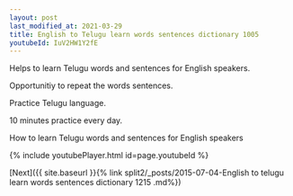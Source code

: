 ```yaml
---
layout: post
last_modified_at: 2021-03-29
title: English to Telugu learn words sentences dictionary 1005 
youtubeId: IuV2HW1Y2fE
---
```

 
 
Helps to learn Telugu words and sentences for English speakers.

Opportunitiy to repeat the words sentences. 

Practice Telugu language. 
 
10 minutes practice every day. 
 
How to learn Telugu words and sentences for English speakers 
 
{% include youtubePlayer.html id=page.youtubeId %}
 
 
[Next]({{ site.baseurl }}{% link  split2/_posts/2015-07-04-English to telugu learn words sentences dictionary 1215 .md%})
 
